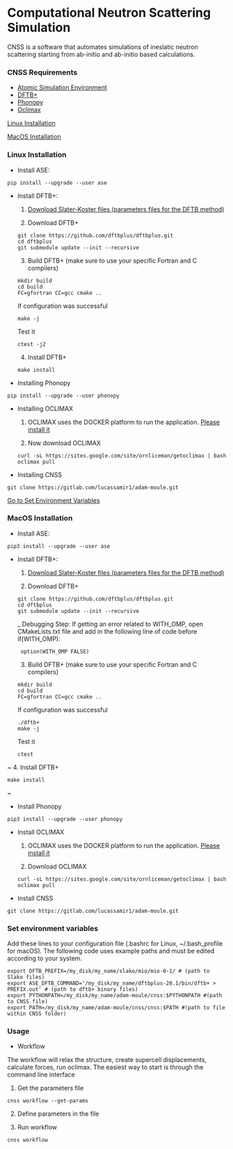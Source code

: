 # Computational Neutron Scattering Simulation

CNSS is a software that automates simulations of ineslatic neutron scattering starting from ab-initio and ab-initio based calculations.


### CNSS Requirements

* [Atomic Simulation Environment](https://wiki.fysik.dtu.dk/ase/)
* [DFTB+](https://www.dftbplus.org/)
* [Phonopy](https://phonopy.github.io/phonopy/)
* [Oclimax](https://neutrons.ornl.gov/sites/default/files/2018-NXS_Lecture_YQCheng_2.pdf)

[Linux Installation](https://gitlab.com/lucassamir1/adam-moule/-/blob/MacOSInstall/cnss/README.md#linux-installation)

[MacOS Installation](https://gitlab.com/lucassamir1/adam-moule/-/blob/MacOSInstall/cnss/README.md#macos-installation)
   
### Linux Installation

* Install ASE:

```
pip install --upgrade --user ase
```

* Install DFTB+:

  1. [Download Slater-Koster files (parameters files for the DFTB method)](http://www.dftb.org/fileadmin/DFTB/public/slako-unpacked.tar.xz)

  2. Download DFTB+
  
  ```
  git clone https://github.com/dftbplus/dftbplus.git
  cd dftbplus
  git submodule update --init --recursive
  ```

  3. Build DFTB+ (make sure to use your specific Fortran and C compilers)

  ```
  mkdir build
  cd build
  FC=gfortran CC=gcc cmake ..
  ```

  If configuration was successful
  
  ```
  make -j
  ```

  Test it

  ```
  ctest -j2
  ```

  4. Install DFTB+

  ```
  make install
  ```

* Installing Phonopy

```
pip install --upgrade --user phonopy
```

* Installing OCLIMAX

  1. OCLIMAX uses the DOCKER platform to run the application.
  [Please install it](https://www.docker.com/)

  2. Now download OCLIMAX

  ```  
  curl -sL https://sites.google.com/site/ornliceman/getoclimax | bash
  oclimax pull
  ```

* Installing CNSS

```
git clone https://gitlab.com/lucassamir1/adam-moule.git
```

[Go to Set Environment Variables](https://gitlab.com/lucassamir1/adam-moule/-/blob/MacOSInstall/cnss/README.md#set-environment-variables)

### MacOS Installation

* Install ASE:

```
pip3 install --upgrade --user ase
```

* Install DFTB+:

  1. [Download Slater-Koster files (parameters files for the DFTB method)](http://www.dftb.org/fileadmin/DFTB/public/slako-unpacked.tar.xz)

  2. Download DFTB+
  
  ```
  git clone https://github.com/dftbplus/dftbplus.git
  cd dftbplus
  git submodule update --init --recursive
  ```
  _ Debugging Step: If getting an error related to WITH_OMP, open CMakeLists.txt file and add in the following line of code before if(WITH_OMP):
  ```
   option(WITH_OMP FALSE)
   ```

  3. Build DFTB+ (make sure to use your specific Fortran and C compilers)

  ```
  mkdir build
  cd build
  FC=gfortran CC=gcc cmake ..
  ```

  If configuration was successful
  
  ```
  ./dftb+
  make -j
  ```

  Test it

  ```
  ctest
  ```
~
  4. Install DFTB+

  ```
  make install
  ```
~

* Install Phonopy

```
pip3 install --upgrade --user phonopy
```

* Install OCLIMAX

  1. OCLIMAX uses the DOCKER platform to run the application.
  [Please install it](https://www.docker.com/)

  2. Download OCLIMAX

  ```  
  curl -sL https://sites.google.com/site/ornliceman/getoclimax | bash
  oclimax pull
  ```

* Install CNSS

```
git clone https://gitlab.com/lucassamir1/adam-moule.git
```


### Set environment variables

Add these lines to your configuration file (.bashrc for Linux, ~/.bash_profile for macOS). The following code uses example paths and must be edited according to your system.

```
export DFTB_PREFIX=/my_disk/my_name/slako/mio/mio-0-1/ # (path to Slako files)
export ASE_DFTB_COMMAND='/my_disk/my_name/dftbplus-20.1/bin/dftb+ > PREFIX.out' # (path to dftb+ binary files)
export PYTHONPATH=/my_disk/my_name/adam-moule/cnss:$PYTHONPATH #(path to CNSS file)
export PATH=/my_disk/my_name/adam-moule/cnss/cnss:$PATH #(path to file within CNSS folder)
```

### Usage

* Workflow

The workflow will relax the structure, create supercell displacements, calculate forces, run oclimax. The easiest way to start is through the command line interface

  1. Get the parameters file
   
  ```
  cnss workflow --get-params
  ```

  2. Define parameters in the file

  3. Run workflow

  ```
  cnss workflow
  ```


